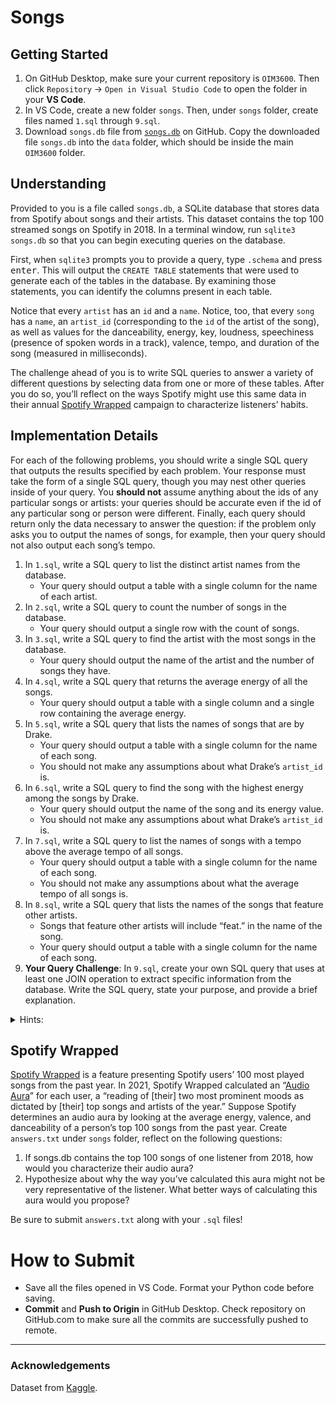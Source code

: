 # Songs

## Getting Started

1. On GitHub Desktop, make sure your current repository is `OIM3600`. Then click `Repository` -> `Open in Visual Studio Code` to open the folder in your **VS Code**.
2. In VS Code, create a new folder `songs`. Then, under `songs` folder, create files named `1.sql` through `9.sql`.
3. Download `songs.db` file from [`songs.db`](./songs/songs.db) on GitHub. Copy the downloaded file `songs.db` into the `data` folder, which should be inside the main `OIM3600` folder. 

## Understanding

Provided to you is a file called `songs.db`, a SQLite database that stores data from Spotify about songs and their artists. This dataset contains the top 100 streamed songs on Spotify in 2018. In a terminal window, run `sqlite3 songs.db` so that you can begin executing queries on the database.

First, when `sqlite3` prompts you to provide a query, type `.schema` and press <kbd>enter</kbd>. This will output the `CREATE TABLE` statements that were used to generate each of the tables in the database. By examining those statements, you can identify the columns present in each table.

Notice that every `artist` has an `id` and a `name`. Notice, too, that every `song` has a `name`, an `artist_id` (corresponding to the `id` of the artist of the song), as well as values for the danceability, energy, key, loudness, speechiness (presence of spoken words in a track), valence, tempo, and duration of the song (measured in milliseconds).

The challenge ahead of you is to write SQL queries to answer a variety of different questions by selecting data from one or more of these tables. After you do so, you’ll reflect on the ways Spotify might use this same data in their annual [Spotify Wrapped](https://en.wikipedia.org/wiki/Spotify_Wrapped) campaign to characterize listeners’ habits.


## Implementation Details

For each of the following problems, you should write a single SQL query that outputs the results specified by each problem. Your response must take the form of a single SQL query, though you may nest other queries inside of your query. You **should not** assume anything about the ids of any particular songs or artists: your queries should be accurate even if the id of any particular song or person were different. Finally, each query should return only the data necessary to answer the question: if the problem only asks you to output the names of songs, for example, then your query should not also output each song’s tempo.

1. In `1.sql`, write a SQL query to list the distinct artist names from the database.
   - Your query should output a table with a single column for the name of each artist.
2. In `2.sql`, write a SQL query to count the number of songs in the database.
   - Your query should output a single row with the count of songs.
3. In `3.sql`, write a SQL query to find the artist with the most songs in the database.
   - Your query should output the name of the artist and the number of songs they have.
4. In `4.sql`, write a SQL query that returns the average energy of all the songs.
   - Your query should output a table with a single column and a single row containing the average energy.
5. In `5.sql`, write a SQL query that lists the names of songs that are by Drake.
   - Your query should output a table with a single column for the name of each song.
   - You should not make any assumptions about what Drake’s `artist_id` is.
6. In `6.sql`, write a SQL query to find the song with the highest energy among the songs by Drake.
   - Your query should output the name of the song and its energy value.
   - You should not make any assumptions about what Drake’s `artist_id` is.
7. In `7.sql`, write a SQL query to list the names of songs with a tempo above the average tempo of all songs.
   - Your query should output a table with a single column for the name of each song.
   - You should not make any assumptions about what the average tempo of all songs is.
8. In `8.sql`, write a SQL query that lists the names of the songs that feature other artists.
   - Songs that feature other artists will include “feat.” in the name of the song.
   - Your query should output a table with a single column for the name of each song.
9. **Your Query Challenge**: In `9.sql`, create your own SQL query that uses at least one JOIN operation to extract specific information from the database. Write the SQL query, state your purpose, and provide a brief explanation.


<details>
<summary>Hints:</summary>

See this [SQL keywords reference](https://www.w3schools.com/sql/sql_ref_keywords.asp) for some SQL syntax that may be helpful!
  
</details>


## Spotify Wrapped

[Spotify Wrapped](https://en.wikipedia.org/wiki/Spotify_Wrapped) is a feature presenting Spotify users’ 100 most played songs from the past year. In 2021, Spotify Wrapped calculated an “[Audio Aura](https://newsroom.spotify.com/2021-12-01/learn-more-about-the-audio-aura-in-your-spotify-2021-wrapped-with-aura-reader-mystic-michaela/)” for each user, a “reading of [their] two most prominent moods as dictated by [their] top songs and artists of the year.” Suppose Spotify determines an audio aura by looking at the average energy, valence, and danceability of a person’s top 100 songs from the past year. Create `answers.txt` under `songs` folder, reflect on the following questions:

1. If songs.db contains the top 100 songs of one listener from 2018, how would you characterize their audio aura?
2. Hypothesize about why the way you’ve calculated this aura might not be very representative of the listener. What better ways of calculating this aura would you propose?

Be sure to submit `answers.txt` along with your `.sql` files!


# How to Submit

- Save all the files opened in VS Code. Format your Python code before saving.
- **Commit** and **Push to Origin** in GitHub Desktop. Check repository on GitHub.com to make sure all the commits are successfully pushed to remote.

---
### Acknowledgements

Dataset from [Kaggle](https://www.kaggle.com/nadintamer/top-spotify-tracks-of-2018).